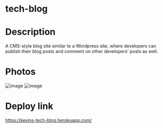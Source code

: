 # tech-blog
# Description
A CMS-style blog site similar to a Wordpress site, where developers can publish their blog posts and comment on other developers’ posts as well. 
# Photos
![image](https://user-images.githubusercontent.com/8552152/172255490-7656b61a-972d-4a1b-bc31-9d3cadd0cc68.png)
![image](https://user-images.githubusercontent.com/8552152/172255555-c3d9447d-ccd6-44f2-bd4b-9c5ffbabf19b.png)


# Deploy link
https://kevins-tech-blog.herokuapp.com/
